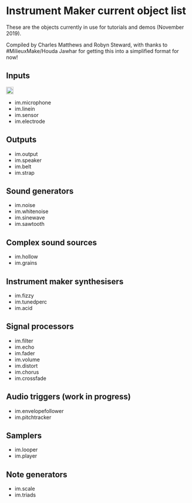# Instrument Maker current object list

These are the objects currently in use for tutorials and demos (November 2019).

Compiled by Charles Matthews and Robyn Steward, with thanks to #MilieuxMake/Houda Jawhar for getting this into a simplified format for now!



## **Inputs**

<img src="../../instrument-maker-symbols/EN/input.svg" width="20" height="20">

- im.microphone
- im.linein
- im.sensor
- im.electrode

## **Outputs**

- im.output
- im.speaker
- im.belt
- im.strap

## **Sound generators**

- im.noise
- im.whitenoise
- im.sinewave
- im.sawtooth

## **Complex sound sources**

- im.hollow
- im.grains

## **Instrument maker synthesisers**

- im.fizzy
- im.tunedperc
- im.acid

## **Signal processors**

- im.filter
- im.echo
- im.fader
- im.volume
- im.distort
- im.chorus
- im.crossfade

## **Audio triggers (work in progress)**

- im.envelopefollower
- im.pitchtracker

## **Samplers**

- im.looper
- im.player

## **Note generators**

- im.scale
- im.triads
